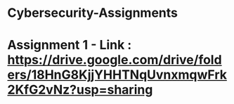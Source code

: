 # Cybersecurity-Assignments
# Assignment 1 - Link : https://drive.google.com/drive/folders/18HnG8KjjYHHTNqUvnxmqwFrk2KfG2vNz?usp=sharing
